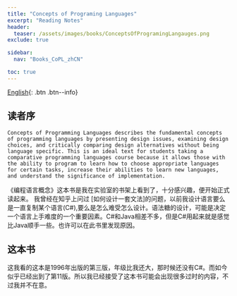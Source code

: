 ```yaml
---
title: "Concepts of Programing Languages"
excerpt: "Reading Notes"
header:
  teaser: /assets/images/books/ConceptsOfProgramingLangauges.png
exclude: true

sidebar:
  nav: "Books_CoPL_zhCN"

toc: true
---
```

[English]("/books/ConceptsOfProgramingLanguages/enUS/Intro/"){: .btn .btn--info}

## 读者序
`Concepts of Programming Languages describes the fundamental concepts of programming languages by presenting design issues, examining design choices, and critically comparing design alternatives without being language specific. This is an ideal text for students taking a comparative programming languages course because it allows those with the ability to program to learn how to choose appropriate languages for certain tasks, increase their abilities to learn new languages, and understand the significance of implementation.`

《编程语言概念》这本书是我在实验室的书架上看到了，十分感兴趣，便开始正式读起来。
我曾经在知乎上问过 \[如何设计一套文法]的问题，以前我设计语言要么是一直复制某个语言(C#),要么是怎么难受怎么设计。语法糖的设计，可能是决定一个语言上手难度的一个重要因素。C#和Java相差不多，但是C#用起来就是感觉比Java顺手一些。也许可以在此书里发现原因。

## 这本书
这我看的这本是1996年出版的第三版，年级比我还大，那时候还没有C#。而如今似乎已经出到了第11版。所以我已经接受了这本书可能会出现很多过时的内容，不过我并不在意。


